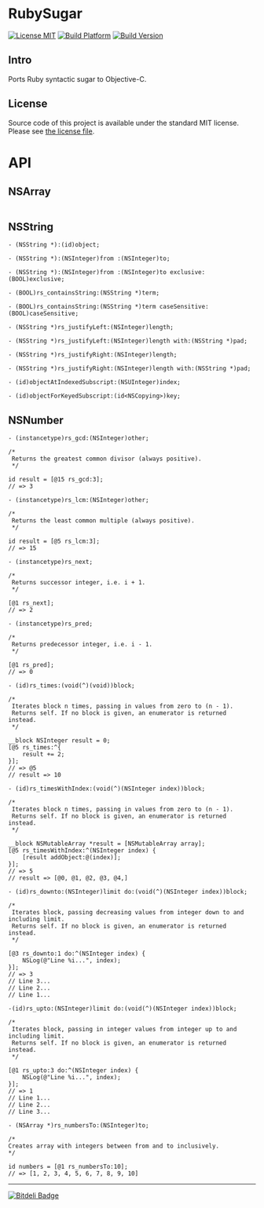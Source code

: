 # RubySugar

[![License MIT](https://go-shields.herokuapp.com/license-MIT-blue.png)](https://github.com/michalkonturek/RubySugar/blob/master/LICENSE)
[![Build Platform](https://cocoapod-badges.herokuapp.com/p/RubySugar/badge.png)](https://github.com/michalkonturek/RubySugar)
[![Build Version](https://cocoapod-badges.herokuapp.com/v/RubySugar/badge.png)](https://github.com/michalkonturek/RubySugar)
<!--[![Build Status](https://travis-ci.org/michalkonturek/RubySugar.png?branch=master)](https://travis-ci.org/michalkonturek/RubySugar)-->

## Intro

Ports Ruby syntactic sugar to Objective-C.

## License

Source code of this project is available under the standard MIT license. Please see [the license file][LICENSE].

[PODS]:http://cocoapods.org/
[LICENSE]:https://github.com/michalkonturek/RubySugar/blob/master/LICENSE

# API

## NSArray

```obj-c
```

## NSString

```obj-c
- (NSString *):(id)object;

- (NSString *):(NSInteger)from :(NSInteger)to;

- (NSString *):(NSInteger)from :(NSInteger)to exclusive:(BOOL)exclusive;

- (BOOL)rs_containsString:(NSString *)term;

- (BOOL)rs_containsString:(NSString *)term caseSensitive:(BOOL)caseSensitive;

- (NSString *)rs_justifyLeft:(NSInteger)length;

- (NSString *)rs_justifyLeft:(NSInteger)length with:(NSString *)pad;

- (NSString *)rs_justifyRight:(NSInteger)length;

- (NSString *)rs_justifyRight:(NSInteger)length with:(NSString *)pad;

- (id)objectAtIndexedSubscript:(NSUInteger)index;

- (id)objectForKeyedSubscript:(id<NSCopying>)key;
```

## NSNumber

 
```objc
- (instancetype)rs_gcd:(NSInteger)other;

/*
 Returns the greatest common divisor (always positive).
 */

id result = [@15 rs_gcd:3];
// => 3
```


```objc
- (instancetype)rs_lcm:(NSInteger)other;

/*
 Returns the least common multiple (always positive).
 */
 
id result = [@5 rs_lcm:3];
// => 15
```


```objc
- (instancetype)rs_next;

/*
 Returns successor integer, i.e. i + 1.
 */

[@1 rs_next];
// => 2
```


```objc
- (instancetype)rs_pred;

/*
 Returns predecessor integer, i.e. i - 1.
 */

[@1 rs_pred];
// => 0
```


```objc
- (id)rs_times:(void(^)(void))block;

/*
 Iterates block n times, passing in values from zero to (n - 1).
 Returns self. If no block is given, an enumerator is returned instead.
 */

__block NSInteger result = 0;
[@5 rs_times:^{
    result += 2;
}];
// => @5
// result => 10
```


```objc
- (id)rs_timesWithIndex:(void(^)(NSInteger index))block;

/*
 Iterates block n times, passing in values from zero to (n - 1).
 Returns self. If no block is given, an enumerator is returned instead.
 */
 
__block NSMutableArray *result = [NSMutableArray array];
[@5 rs_timesWithIndex:^(NSInteger index) {
    [result addObject:@(index)];
}];
// => 5
// result => [@0, @1, @2, @3, @4,]
```


```objc
- (id)rs_downto:(NSInteger)limit do:(void(^)(NSInteger index))block;

/*
 Iterates block, passing decreasing values from integer down to and including limit.
 Returns self. If no block is given, an enumerator is returned instead.
 */

[@3 rs_downto:1 do:^(NSInteger index) {
	NSLog(@"Line %i...", index);
}];
// => 3
// Line 3...
// Line 2...
// Line 1...
```
 

```objc
-(id)rs_upto:(NSInteger)limit do:(void(^)(NSInteger index))block;

/*
 Iterates block, passing in integer values from integer up to and including limit.
 Returns self. If no block is given, an enumerator is returned instead.
 */

[@1 rs_upto:3 do:^(NSInteger index) {
	NSLog(@"Line %i...", index);
}];
// => 1
// Line 1...
// Line 2...
// Line 3...
```


```objc
- (NSArray *)rs_numbersTo:(NSInteger)to;

/*
Creates array with integers between from and to inclusively.
*/

id numbers = [@1 rs_numbersTo:10];
// => [1, 2, 3, 4, 5, 6, 7, 8, 9, 10]
```


- - -

[![Bitdeli Badge](https://d2weczhvl823v0.cloudfront.net/michalkonturek/rubysugar/trend.png)](https://bitdeli.com/free "Bitdeli Badge")
